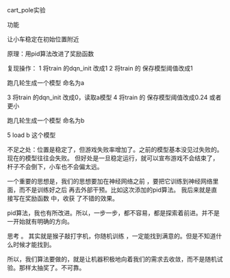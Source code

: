 

cart_pole实验

功能

让小车稳定在初始位置附近

原理：用pid算法改进了奖励函数


复现操作：
1   将train 的dqn_init 改成1
2   将train 的 保存模型阈值改成1

跑几轮生成一个模型 命名为a

3   将train 的dqn_init 改成0，读取a模型
4   将train 的 保存模型阈值改成0.24 或者更小

跑几轮生成一个模型 命名为b

5   load b 这个模型



不足之处：位置是稳定了，但游戏失败率增加了。之前的模型基本没见过失败的。现在的模型往往会失败。
但好处是一旦稳定运行，就可以宣布游戏不会结束了，杆子不会倒下，小车也不会偏太远。





一个重要的思想是，我们的思想要加在神经网络之前 ，要把它训练到神经网络里面，而不是训练好之后 再去外部干预。比如这次添加的pid算法。
我后来就是直接写在奖励函数 中，收获 了不错的效果。


pid算法，我也有所改进。所以，一步一步，都不容易，都是探索着前进。并不是一开始就有明确的方向。




思考 。
其实就是猴子敲打字机，你随机训练 ，一定能找到满意的。但是不知道什么时候才能找到。

所以，我们算法要做的，就是让机器积极地向着我们的需求去收敛，而不是随机试验。那样太抽奖了。不可靠。







